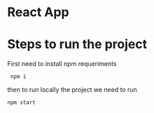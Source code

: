# React App

# Steps to run the project
 First need to install npm requeriments

     npm i

then to run locally the project we need to run 

    npm start
